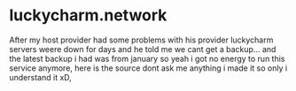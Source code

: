 # luckycharm.network
After my host provider had some problems with his provider luckycharm servers weere down for days and he told me we cant get a backup... and the latest backup i had was from january so yeah i got no energy to run this service anymore, here is the source dont ask me anything i made it so only i understand it xD,
